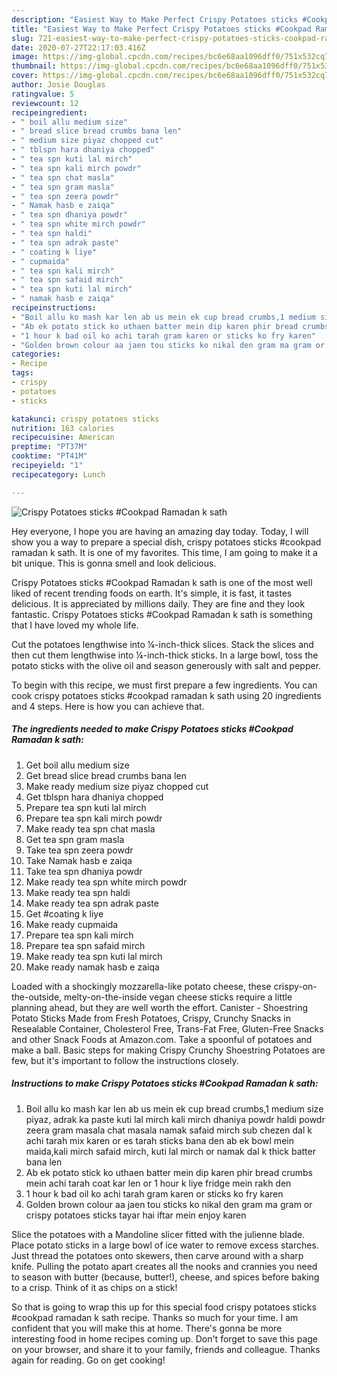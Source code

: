 ```yaml
---
description: "Easiest Way to Make Perfect Crispy Potatoes sticks #Cookpad Ramadan k sath"
title: "Easiest Way to Make Perfect Crispy Potatoes sticks #Cookpad Ramadan k sath"
slug: 721-easiest-way-to-make-perfect-crispy-potatoes-sticks-cookpad-ramadan-k-sath
date: 2020-07-27T22:17:03.416Z
image: https://img-global.cpcdn.com/recipes/bc6e68aa1096dff0/751x532cq70/crispy-potatoes-sticks-cookpad-ramadan-k-sath-recipe-main-photo.jpg
thumbnail: https://img-global.cpcdn.com/recipes/bc6e68aa1096dff0/751x532cq70/crispy-potatoes-sticks-cookpad-ramadan-k-sath-recipe-main-photo.jpg
cover: https://img-global.cpcdn.com/recipes/bc6e68aa1096dff0/751x532cq70/crispy-potatoes-sticks-cookpad-ramadan-k-sath-recipe-main-photo.jpg
author: Josie Douglas
ratingvalue: 5
reviewcount: 12
recipeingredient:
- " boil allu medium size"
- " bread slice bread crumbs bana len"
- " medium size piyaz chopped cut"
- " tblspn hara dhaniya chopped"
- " tea spn kuti lal mirch"
- " tea spn kali mirch powdr"
- " tea spn chat masla"
- " tea spn gram masla"
- " tea spn zeera powdr"
- " Namak hasb e zaiqa"
- " tea spn dhaniya powdr"
- " tea spn white mirch powdr"
- " tea spn haldi"
- " tea spn adrak paste"
- " coating k liye"
- " cupmaida"
- " tea spn kali mirch"
- " tea spn safaid mirch"
- " tea spn kuti lal mirch"
- " namak hasb e zaiqa"
recipeinstructions:
- "Boil allu ko mash kar len ab us mein ek cup bread crumbs,1 medium size piyaz, adrak ka paste kuti lal mirch kali mirch dhaniya powdr haldi powdr zeera gram masala chat masala namak safaid mirch sub chezen dal k achi tarah mix karen or es tarah sticks bana den ab ek bowl mein maida,kali mirch safaid mirch, kuti lal mirch or namak dal k thick batter bana len"
- "Ab ek potato stick ko uthaen batter mein dip karen phir bread crumbs mein achi tarah coat kar len or 1 hour k liye fridge mein rakh den"
- "1 hour k bad oil ko achi tarah gram karen or sticks ko fry karen"
- "Golden brown colour aa jaen tou sticks ko nikal den gram ma gram or crispy potatoes sticks tayar hai iftar mein enjoy karen"
categories:
- Recipe
tags:
- crispy
- potatoes
- sticks

katakunci: crispy potatoes sticks 
nutrition: 163 calories
recipecuisine: American
preptime: "PT37M"
cooktime: "PT41M"
recipeyield: "1"
recipecategory: Lunch

---
```



![Crispy Potatoes sticks #Cookpad Ramadan k sath](https://img-global.cpcdn.com/recipes/bc6e68aa1096dff0/751x532cq70/crispy-potatoes-sticks-cookpad-ramadan-k-sath-recipe-main-photo.jpg)

Hey everyone, I hope you are having an amazing day today. Today, I will show you a way to prepare a special dish, crispy potatoes sticks #cookpad ramadan k sath. It is one of my favorites. This time, I am going to make it a bit unique. This is gonna smell and look delicious.

Crispy Potatoes sticks #Cookpad Ramadan k sath is one of the most well liked of recent trending foods on earth. It's simple, it is fast, it tastes delicious. It is appreciated by millions daily. They are fine and they look fantastic. Crispy Potatoes sticks #Cookpad Ramadan k sath is something that I have loved my whole life.

Cut the potatoes lengthwise into ¼-inch-thick slices. Stack the slices and then cut them lengthwise into ¼-inch-thick sticks. In a large bowl, toss the potato sticks with the olive oil and season generously with salt and pepper.


To begin with this recipe, we must first prepare a few ingredients. You can cook crispy potatoes sticks #cookpad ramadan k sath using 20 ingredients and 4 steps. Here is how you can achieve that.

<!--inarticleads1-->

##### The ingredients needed to make Crispy Potatoes sticks #Cookpad Ramadan k sath:

1. Get  boil allu medium size
1. Get  bread slice bread crumbs bana len
1. Make ready  medium size piyaz chopped cut
1. Get  tblspn hara dhaniya chopped
1. Prepare  tea spn kuti lal mirch
1. Prepare  tea spn kali mirch powdr
1. Make ready  tea spn chat masla
1. Get  tea spn gram masla
1. Take  tea spn zeera powdr
1. Take  Namak hasb e zaiqa
1. Take  tea spn dhaniya powdr
1. Make ready  tea spn white mirch powdr
1. Make ready  tea spn haldi
1. Make ready  tea spn adrak paste
1. Get  #coating k liye
1. Make ready  cupmaida
1. Prepare  tea spn kali mirch
1. Prepare  tea spn safaid mirch
1. Make ready  tea spn kuti lal mirch
1. Make ready  namak hasb e zaiqa


Loaded with a shockingly mozzarella-like potato cheese, these crispy-on-the-outside, melty-on-the-inside vegan cheese sticks require a little planning ahead, but they are well worth the effort. Canister - Shoestring Potato Sticks Made from Fresh Potatoes, Crispy, Crunchy Snacks in Resealable Container, Cholesterol Free, Trans-Fat Free, Gluten-Free Snacks and other Snack Foods at Amazon.com. Take a spoonful of potatoes and make a ball. Basic steps for making Crispy Crunchy Shoestring Potatoes are few, but it&#39;s important to follow the instructions closely. 

<!--inarticleads2-->

##### Instructions to make Crispy Potatoes sticks #Cookpad Ramadan k sath:

1. Boil allu ko mash kar len ab us mein ek cup bread crumbs,1 medium size piyaz, adrak ka paste kuti lal mirch kali mirch dhaniya powdr haldi powdr zeera gram masala chat masala namak safaid mirch sub chezen dal k achi tarah mix karen or es tarah sticks bana den ab ek bowl mein maida,kali mirch safaid mirch, kuti lal mirch or namak dal k thick batter bana len
1. Ab ek potato stick ko uthaen batter mein dip karen phir bread crumbs mein achi tarah coat kar len or 1 hour k liye fridge mein rakh den
1. 1 hour k bad oil ko achi tarah gram karen or sticks ko fry karen
1. Golden brown colour aa jaen tou sticks ko nikal den gram ma gram or crispy potatoes sticks tayar hai iftar mein enjoy karen


Slice the potatoes with a Mandoline slicer fitted with the julienne blade. Place potato sticks in a large bowl of ice water to remove excess starches. Just thread the potatoes onto skewers, then carve around with a sharp knife. Pulling the potato apart creates all the nooks and crannies you need to season with butter (because, butter!), cheese, and spices before baking to a crisp. Think of it as chips on a stick! 

So that is going to wrap this up for this special food crispy potatoes sticks #cookpad ramadan k sath recipe. Thanks so much for your time. I am confident that you will make this at home. There's gonna be more interesting food in home recipes coming up. Don't forget to save this page on your browser, and share it to your family, friends and colleague. Thanks again for reading. Go on get cooking!
